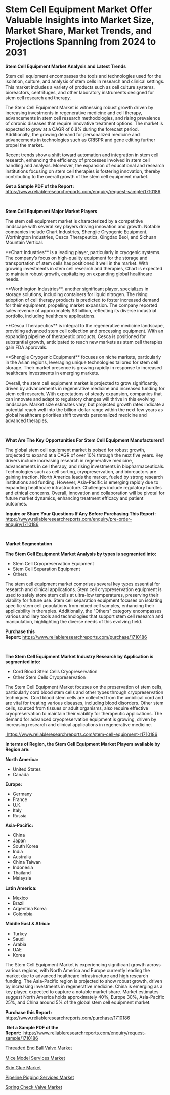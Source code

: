 <p><h1>Stem Cell Equipment Market Offer Valuable Insights into Market Size, Market Share, Market Trends, and Projections Spanning from 2024 to 2031</h1></p><p><strong>Stem Cell Equipment Market Analysis and Latest Trends</strong></p>
<p><p>Stem cell equipment encompasses the tools and technologies used for the isolation, culture, and analysis of stem cells in research and clinical settings. This market includes a variety of products such as cell culture systems, bioreactors, centrifuges, and other laboratory instruments designed for stem cell research and therapy. </p><p>The Stem Cell Equipment Market is witnessing robust growth driven by increasing investments in regenerative medicine and cell therapy, advancements in stem cell research methodologies, and rising prevalence of chronic diseases that require innovative treatment options. The market is expected to grow at a CAGR of 6.8% during the forecast period. Additionally, the growing demand for personalized medicine and advancements in technologies such as CRISPR and gene editing further propel the market. </p><p>Recent trends show a shift toward automation and integration in stem cell research, enhancing the efficiency of processes involved in stem cell handling and analysis. Moreover, the expansion of educational and research institutions focusing on stem cell therapies is fostering innovation, thereby contributing to the overall growth of the stem cell equipment market.</p></p>
<p><strong>Get a Sample PDF of the Report:&nbsp;</strong> <a href="https://www.reliableresearchreports.com/enquiry/request-sample/1710186?utm_campaign=40&utm_medium=2&utm_source=Github&utm_content=ia&utm_term=22102024&utm_id=stem-cell-equipment">https://www.reliableresearchreports.com/enquiry/request-sample/1710186</a></p>
<p>&nbsp;</p>
<p><strong>Stem Cell Equipment Major Market Players</strong></p>
<p><p>The stem cell equipment market is characterized by a competitive landscape with several key players driving innovation and growth. Notable companies include Chart Industries, Shengjie Cryogenic Equipment, Worthington Industries, Cesca Therapeutics, Qingdao Beol, and Sichuan Mountain Vertical.</p><p>**Chart Industries** is a leading player, particularly in cryogenic systems. The company’s focus on high-quality equipment for the storage and transportation of stem cells has positioned it well in the market. With growing investments in stem cell research and therapies, Chart is expected to maintain robust growth, capitalizing on expanding global healthcare needs.</p><p>**Worthington Industries**, another significant player, specializes in storage solutions, including containers for liquid nitrogen. The rising adoption of cell therapy products is predicted to foster increased demand for their equipment, propelling market expansion. The company reported sales revenue of approximately $3 billion, reflecting its diverse industrial portfolio, including healthcare applications.</p><p>**Cesca Therapeutics** is integral to the regenerative medicine landscape, providing advanced stem cell collection and processing equipment. With an expanding pipeline of therapeutic products, Cesca is positioned for substantial growth, anticipated to reach new markets as stem cell therapies gain FDA approvals.</p><p>**Shengjie Cryogenic Equipment** focuses on niche markets, particularly in the Asian regions, leveraging unique technologies tailored for stem cell storage. Their market presence is growing rapidly in response to increased healthcare investments in emerging markets.</p><p>Overall, the stem cell equipment market is projected to grow significantly, driven by advancements in regenerative medicine and increased funding for stem cell research. With expectations of steady expansion, companies that can innovate and adapt to regulatory changes will thrive in this evolving landscape. Market size estimates vary, but projected growth rates indicate a potential reach well into the billion-dollar range within the next few years as global healthcare priorities shift towards personalized medicine and advanced therapies.</p></p>
<p>&nbsp;</p>
<p><strong>What Are The Key Opportunities For Stem Cell Equipment Manufacturers?</strong></p>
<p><p>The global stem cell equipment market is poised for robust growth, projected to expand at a CAGR of over 10% through the next five years. Key drivers include increasing research in regenerative medicine, advancements in cell therapy, and rising investments in biopharmaceuticals. Technologies such as cell sorting, cryopreservation, and bioreactors are gaining traction. North America leads the market, fueled by strong research institutions and funding. However, Asia-Pacific is emerging rapidly due to expanding healthcare infrastructure. Challenges include regulatory hurdles and ethical concerns. Overall, innovation and collaboration will be pivotal for future market dynamics, enhancing treatment efficacy and patient outcomes.</p></p>
<p><strong>Inquire or Share Your Questions If Any Before Purchasing This Report:</strong> <a href="https://www.reliableresearchreports.com/enquiry/pre-order-enquiry/1710186?utm_campaign=40&utm_medium=2&utm_source=Github&utm_content=ia&utm_term=22102024&utm_id=stem-cell-equipment">https://www.reliableresearchreports.com/enquiry/pre-order-enquiry/1710186</a></p>
<p>&nbsp;</p>
<p><strong>Market Segmentation</strong></p>
<p><strong>The Stem Cell Equipment Market Analysis by types is segmented into:</strong></p>
<p><ul><li>Stem Cell Cryopreservation Equipment</li><li>Stem Cell Separation Equipment</li><li>Others</li></ul></p>
<p><p>The stem cell equipment market comprises several key types essential for research and clinical applications. Stem cell cryopreservation equipment is used to safely store stem cells at ultra-low temperatures, preserving their viability for future use. Stem cell separation equipment focuses on isolating specific stem cell populations from mixed cell samples, enhancing their applicability in therapies. Additionally, the "Others" category encompasses various ancillary tools and technologies that support stem cell research and manipulation, highlighting the diverse needs of this evolving field.</p></p>
<p><strong>Purchase this Report:&nbsp;</strong><a href="https://www.reliableresearchreports.com/purchase/1710186?utm_campaign=40&utm_medium=2&utm_source=Github&utm_content=ia&utm_term=22102024&utm_id=stem-cell-equipment">https://www.reliableresearchreports.com/purchase/1710186</a></p>
<p>&nbsp;</p>
<p><strong>The Stem Cell Equipment Market Industry Research by Application is segmented into:</strong></p>
<p><ul><li>Cord Blood Stem Cells Cryopreservation</li><li>Other Stem Cells Cryopreservation</li></ul></p>
<p><p>The Stem Cell Equipment Market focuses on the preservation of stem cells, particularly cord blood stem cells and other types through cryopreservation techniques. Cord blood stem cells are collected from the umbilical cord and are vital for treating various diseases, including blood disorders. Other stem cells, sourced from tissues or adult organisms, also require effective cryopreservation to maintain their viability for therapeutic applications. The demand for advanced cryopreservation equipment is growing, driven by increasing research and clinical applications in regenerative medicine.</p></p>
<p><a href="https://www.reliableresearchreports.com/stem-cell-equipment-r1710186?utm_campaign=40&utm_medium=2&utm_source=Github&utm_content=ia&utm_term=22102024&utm_id=stem-cell-equipment">&nbsp;https://www.reliableresearchreports.com/stem-cell-equipment-r1710186</a></p>
<p><strong>In terms of Region, the Stem Cell Equipment Market Players available by Region are:</strong></p>
<p>
    <p> <strong> North America: </strong>
        <ul>
            <li>United States</li>
            <li>Canada</li>
        </ul>
        </p> 
    <p> <strong> Europe: </strong>
        <ul>
            <li>Germany</li>
            <li>France</li>
            <li>U.K.</li>
            <li>Italy</li>
            <li>Russia</li>
        </ul>
        </p> 
    <p> <strong> Asia-Pacific: </strong>
        <ul>
            <li>China</li>
            <li>Japan</li>
            <li>South Korea</li>
            <li>India</li>
            <li>Australia</li>
            <li>China Taiwan</li>
            <li>Indonesia</li>
            <li>Thailand</li>
            <li>Malaysia</li>
        </ul>
        </p> 
    <p> <strong> Latin America: </strong>
        <ul>
            <li>Mexico</li>
            <li>Brazil</li>
            <li>Argentina Korea</li>
            <li>Colombia</li>
        </ul>
        </p> 
    <p> <strong> Middle East & Africa: </strong>
        <ul>
            <li>Turkey</li>
            <li>Saudi</li>
            <li>Arabia</li>
            <li>UAE</li>
            <li>Korea</li>
        </ul>
    </p>
    </p>
<p><p>The Stem Cell Equipment Market is experiencing significant growth across various regions, with North America and Europe currently leading the market due to advanced healthcare infrastructure and high research funding. The Asia-Pacific region is projected to show robust growth, driven by increasing investments in regenerative medicine. China is emerging as a key player, expected to capture a notable market share. Market estimates suggest North America holds approximately 40%, Europe 30%, Asia-Pacific 25%, and China around 5% of the global stem cell equipment market.</p></p>
<p><strong>Purchase this Report: </strong><a href="https://www.reliableresearchreports.com/purchase/1710186?utm_campaign=40&utm_medium=2&utm_source=Github&utm_content=ia&utm_term=22102024&utm_id=stem-cell-equipment">https://www.reliableresearchreports.com/purchase/1710186</a></p>
<p>&nbsp;<strong>Get a Sample PDF of the Report:&nbsp;&nbsp;</strong><a href="https://www.reliableresearchreports.com/enquiry/request-sample/1710186?utm_campaign=40&utm_medium=2&utm_source=Github&utm_content=ia&utm_term=22102024&utm_id=stem-cell-equipment">https://www.reliableresearchreports.com/enquiry/request-sample/1710186</a></p>
<p><strong></strong></p>
<p><p><a href="https://issuu.com/reportprime-2/docs/threaded-end-ball-valve-market-size_855d72e7c35186?utm_campaign=40&utm_medium=2&utm_source=Github&utm_content=ia&utm_term=22102024&utm_id=stem-cell-equipment">Threaded End Ball Valve Market</a></p><p><a href="https://github.com/darcy8m10dupre/Market-Research-Report-List-1/blob/main/mice-model-services-market.md?utm_campaign=40&utm_medium=2&utm_source=Github&utm_content=ia&utm_term=22102024&utm_id=stem-cell-equipment">Mice Model Services Market</a></p><p><a href="https://www.linkedin.com/pulse/unveiling-market-trends-global-skin-glue-growth-regional-jubyc?utm_campaign=40&utm_medium=2&utm_source=Github&utm_content=ia&utm_term=22102024&utm_id=stem-cell-equipment">Skin Glue Market</a></p><p><a href="https://www.linkedin.com/pulse/pipeline-pigging-services-market-research-report-exploring-f5yue?utm_campaign=40&utm_medium=2&utm_source=Github&utm_content=ia&utm_term=22102024&utm_id=stem-cell-equipment">Pipeline Pigging Services Market</a></p><p><a href="https://issuu.com/reportprime-2/docs/spring-check-valve-market-size-2030_b6159dc3668ca1?utm_campaign=40&utm_medium=2&utm_source=Github&utm_content=ia&utm_term=22102024&utm_id=stem-cell-equipment">Spring Check Valve Market</a></p></p>